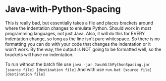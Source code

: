 # Java-with-Python-Spacing
This is really bad, but essentially takes a file and places brackets around where the indentation changes to emulate Python. Should work in most programming languages, not just Java. Also, it will do this for EVERY indentation change, so long as the line isn't pure whitespace. So there is no formatting you can do with your code that changes the indentation or it won't work. By the way, the output is NOT going to be formatted well, so the brackets will have no indentation.

To run without the batch file use `java -jar JavaWithPythonSpacing.jar [source file] [destination file]`
And with use `run.bat [source file] [destination file]`
